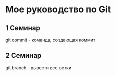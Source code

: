 # Мое руководство по Git
## 1 Семинар
git commit - команда, создающая коммит


## 2 Семинар

git branch - вывести все ветки
